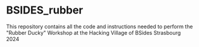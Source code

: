 # BSIDES_rubber
This repository contains all the code and instructions needed to perform the "Rubber Ducky" Workshop at the Hacking Village of BSides Strasbourg 2024
